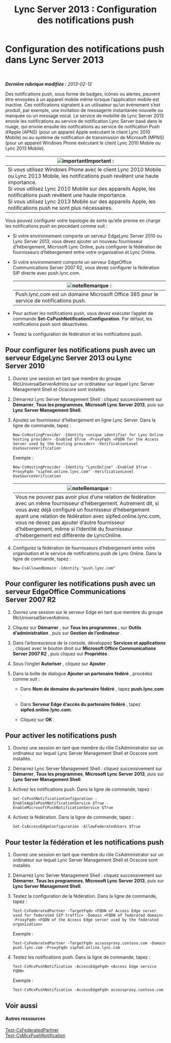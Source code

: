 ﻿---
title: 'Lync Server 2013 : Configuration des notifications push'
TOCTitle: Configuration des notifications push
ms:assetid: d77f2c06-0fe6-45d5-8f08-808ab871b3e0
ms:mtpsurl: https://technet.microsoft.com/fr-fr/library/Hh690047(v=OCS.15)
ms:contentKeyID: 49298999
ms.date: 05/20/2016
mtps_version: v=OCS.15
ms.translationtype: HT
---

# Configuration des notifications push dans Lync Server 2013

 

_**Dernière rubrique modifiée :** 2013-02-12_

Des notifications push, sous forme de badges, icônes ou alertes, peuvent être envoyées à un appareil mobile même lorsque l’application mobile est inactive. Ces notifications signalent à un utilisateur qu’un événement s’est produit, par exemple, une invitation de messagerie instantanée nouvelle ou manquée ou un message vocal. Le service de mobilité de Lync Server 2013 envoie les notifications au service de notification Lync Server basé dans le nuage, qui envoie ensuite les notifications au service de notification Push d’Apple (APNS) (pour un appareil Apple exécutant le client Lync 2010 Mobile) ou au système de notification de transmission de Microsoft (MPNS) (pour un appareil Windows Phone exécutant le client Lync 2010 Mobile ou Lync 2013 Mobile).

<table>
<thead>
<tr class="header">
<th><img src="images/Gg425917.important(OCS.15).gif" title="important" alt="important" />Important :</th>
</tr>
</thead>
<tbody>
<tr class="odd">
<td>Si vous utilisez Windows Phone avec le client Lync 2010 Mobile ou Lync 2013 Mobile, les notifications push revêtent une haute importance.<br />
Si vous utilisez Lync 2010 Mobile sur des appareils Apple, les notifications push revêtent une haute importance.<br />
Si vous utilisez Lync 2013 Mobile sur des appareils Apple, les notifications push ne sont plus nécessaires.</td>
</tr>
</tbody>
</table>


Vous pouvez configurer votre topologie de sorte qu’elle prenne en charge les notifications push en procédant comme suit :

  - Si votre environnement comporte un serveur EdgeLync Server 2010 ou Lync Server 2013, vous devez ajouter un nouveau fournisseur d’hébergement, Microsoft Lync Online, puis configurer la fédération de fournisseurs d’hébergement entre votre organisation et Lync Online.

  - Si votre environnement comporte un serveur EdgeOffice Communications Server 2007 R2, vous devez configurer la fédération SIP directe avec push.lync.com.
    
    <table>
    <thead>
    <tr class="header">
    <th><img src="images/Gg398920.note(OCS.15).gif" title="note" alt="note" />Remarque :</th>
    </tr>
    </thead>
    <tbody>
    <tr class="odd">
    <td>Push.lync.com est un domaine Microsoft Office 365 pour le service de notifications push.</td>
    </tr>
    </tbody>
    </table>


  - Pour activer les notifications push, vous devez exécuter l’applet de commande **Set-CsPushNotificationConfiguration**. Par défaut, les notifications push sont désactivées.

  - Testez la configuration de fédération et les notifications push.

## Pour configurer les notifications push avec un serveur EdgeLync Server 2013 ou Lync Server 2010

1.  Ouvrez une session en tant que membre du groupe RtcUniversalServerAdmins sur un ordinateur sur lequel Lync Server Management Shell et Ocscore sont installés.

2.  Démarrez Lync Server Management Shell : cliquez successivement sur **Démarrer**, **Tous les programmes**, **Microsoft Lync Server 2013**, puis sur **Lync Server Management Shell**.

3.  Ajoutez un fournisseur d’hébergement en ligne Lync Server. Dans la ligne de commande, tapez :
    
        New-CsHostingProvider -Identity <unique identifier for Lync Online hosting provider> -Enabled $True -ProxyFqdn <FQDN for the Access Server used by the hosting provider> -VerificationLevel UseSourceVerification
    
    Exemple :
    
        New-CsHostingProvider -Identity "LyncOnline" -Enabled $True -ProxyFqdn "sipfed.online.lync.com" -VerificationLevel UseSourceVerification
    
    <table>
    <thead>
    <tr class="header">
    <th><img src="images/Gg398920.note(OCS.15).gif" title="note" alt="note" />Remarque :</th>
    </tr>
    </thead>
    <tbody>
    <tr class="odd">
    <td>Vous ne pouvez pas avoir plus d’une relation de fédération avec un même fournisseur d’hébergement. Autrement dit, si vous avez déjà configuré un fournisseur d’hébergement ayant une relation de fédération avec sipfed.online.lync.com, vous ne devez pas ajouter d’autre fournisseur d’hébergement, même si l’identité du fournisseur d’hébergement est différente de LyncOnline.</td>
    </tr>
    </tbody>
    </table>


4.  Configurez la fédération de fournisseurs d’hébergement entre votre organisation et le service de notifications push de Lync Online. Dans la ligne de commande, tapez :
    
        New-CsAllowedDomain -Identity "push.lync.com"

## Pour configurer les notifications push avec un serveur EdgeOffice Communications Server 2007 R2

1.  Ouvrez une session sur le serveur Edge en tant que membre du groupe RtcUniversalServerAdmins.

2.  Cliquez sur **Démarrer** , sur **Tous les programmes** , sur **Outils d’administration** , puis sur **Gestion de l’ordinateur** .

3.  Dans l’arborescence de la console, développez **Services et applications** , cliquez avec le bouton droit sur **Microsoft Office Communications Server 2007 R2** , puis cliquez sur **Propriétés** .

4.  Sous l’onglet **Autoriser** , cliquez sur **Ajouter** .

5.  Dans la boîte de dialogue **Ajouter un partenaire fédéré** , procédez comme suit :
    
      - Dans **Nom de domaine du partenaire fédéré** , tapez **push.lync.com** .
    
      - Dans **Serveur Edge d’accès du partenaire fédéré** , tapez **sipfed.online.lync.com**.
    
      - Cliquez sur **OK** .

## Pour activer les notifications push

1.  Ouvrez une session en tant que membre du rôle CsAdministrator sur un ordinateur sur lequel Lync Server Management Shell et Ocscore sont installés.

2.  Démarrez Lync Server Management Shell : cliquez successivement sur **Démarrer**, **Tous les programmes**, **Microsoft Lync Server 2013**, puis sur **Lync Server Management Shell**.

3.  Activez les notifications push. Dans la ligne de commande, tapez :
    
        Set-CsPushNotificationConfiguration -EnableApplePushNotificationService $True -EnableMicrosoftPushNotificationService $True

4.  Activez la fédération. Dans la ligne de commande, tapez :
    
        Set-CsAccessEdgeConfiguration -AllowFederatedUsers $True

## Pour tester la fédération et les notifications push

1.  Ouvrez une session en tant que membre du rôle CsAdministrator sur un ordinateur sur lequel Lync Server Management Shell et Ocscore sont installés.

2.  Démarrez Lync Server Management Shell : cliquez successivement sur **Démarrer**, **Tous les programmes**, **Microsoft Lync Server 2013**, puis sur **Lync Server Management Shell**.

3.  Testez la configuration de la fédération. Dans la ligne de commande, tapez :
    
        Test-CsFederatedPartner -TargetFqdn <FQDN of Access Edge server used for federated SIP traffic> -Domain <FQDN of federated domain> -ProxyFqdn <FQDN of the Access Edge server used by the federated organization>
    
    Exemple :
    
        Test-CsFederatedPartner -TargetFqdn accessproxy.contoso.com -Domain push.lync.com -ProxyFqdn sipfed.online.lync.com

4.  Testez les notifications push. Dans la ligne de commande, tapez :
    
        Test-CsMcxPushNotification -AccessEdgeFqdn <Access Edge service FQDN>
    
    Exemple :
    
        Test-CsMcxPushNotification -AccessEdgeFqdn accessproxy.contoso.com

## Voir aussi

#### Autres ressources

[Test-CsFederatedPartner](https://docs.microsoft.com/en-us/powershell/module/skype/Test-CsFederatedPartner)  
[Test-CsMcxPushNotification](test-csmcxpushnotification.md)

